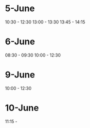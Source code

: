 # 5-June

10:30 - 12:30
13:00 - 13:30
13:45 - 14:15

# 6-June

08:30 - 09:30
10:00 - 12:30

# 9-June

10:00 - 12:30

# 10-June

11:15 -
